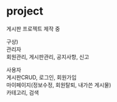 # project
게시판 프로젝트 제작 중 

구상)<br>
관리자<br>
회원관리, 게시판관리, 공지사항, 신고


사용자<br>
게시판CRUD, 로그인, 회원가입<br>
마이페이지(정보수정, 회원탈퇴, 내가쓴 게시물)<br>
카테고리, 검색<br>
